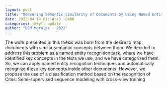 ```yaml
--- 
layout: post 
title: "Measuring Semantic Similarity of Documents by Using Named Entity Recognition Methods" 
date: 2022-04-14 01:14:43 -0400 
categories: jekyll update 
author: "DEM Morales - 2022" 
--- 
```

The work presented in this thesis was born from the desire to map documents with similar semantic concepts between them. We decided to address this problem as a named entity recognition task, where we have identified key concepts in the texts we use, and we have categorized them. So, we can apply named entity recognition techniques and automatically recognize these key concepts inside other documents. However, we propose the use of a classification method based on the recognition of Cites: Semi-supervised sequence modeling with cross-view training